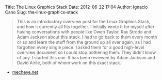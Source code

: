 Title: The Linux Graphics Stack
Date: 2012-06-22 17:04
Author: Ignacio Cano
Slug: the-linux-graphics-stack

> This is an introductory overview post for the Linux Graphics Stack,
> and how it currently all fits together. I initially wrote it for
> myself after having conversations with people like Owen Taylor, Ray
> Strode and Adam Jackson about this stack. I had to go back to them
> every month or so and learn the stuff from the ground up all over
> again, as I had forgotten every single piece. I asked them for a good
> high-level overview document so I could stop bothering them. They
> didn’t know of any. I started this one. It has been reviewed by Adam
> Jackson and David Airlie, both of whom work on this exact stack.

- [mecheye.net][]

  [mecheye.net]: http://blog.mecheye.net/2012/06/the-linux-graphics-stack/
    "The Linux Graphics Stack"
